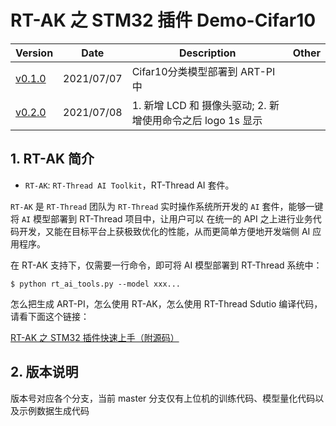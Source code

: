 # RT-AK 之 STM32 插件 Demo-Cifar10 
| Version                                                      | Date       | Description                                                 | Other |
| ------------------------------------------------------------ | ---------- | ----------------------------------------------------------- | ----- |
| [v0.1.0](https://git.rt-thread.com/luxian/art-pi_cifar10_without_lcd/-/tree/v0.1.0) | 2021/07/07 | Cifar10分类模型部署到 ART-PI 中                             |       |
| [v0.2.0](https://git.rt-thread.com/luxian/art-pi_cifar10_without_lcd/-/tree/v0.2.0) | 2021/07/08 | 1. 新增 LCD 和 摄像头驱动; 2. 新增使用命令之后 logo 1s 显示 |       |

## 1. RT-AK 简介

- `RT-AK`: `RT-Thread AI Toolkit`，RT-Thread AI 套件。

`RT-AK` 是 `RT-Thread` 团队为 `RT-Thread` 实时操作系统所开发的 `AI` 套件，能够一键将 `AI` 模型部署到 RT-Thread 项目中，让用户可以 在统一的 API 之上进行业务代码开发，又能在目标平台上获极致优化的性能，从而更简单方便地开发端侧 AI 应用程序。

在 RT-AK 支持下，仅需要一行命令，即可将 AI 模型部署到 RT-Thread 系统中：

```
$ python rt_ai_tools.py --model xxx...
```

怎么把生成 ART-PI，怎么使用 RT-AK，怎么使用 RT-Thread Sdutio 编译代码，请看下面这个链接：

[RT-AK 之 STM32 插件快速上手（附源码）](https://blog.csdn.net/weixin_37598106/article/details/118520343)

## 2. 版本说明

版本号对应各个分支，当前 master 分支仅有上位机的训练代码、模型量化代码以及示例数据生成代码